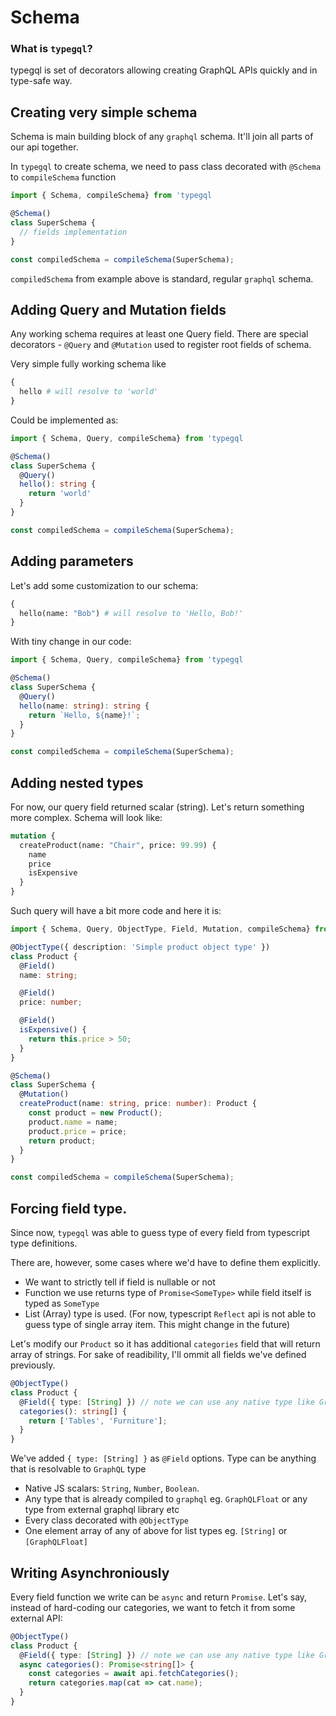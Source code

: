 # Schema

### What is `typegql`?

typegql is set of decorators allowing creating GraphQL APIs quickly and in type-safe way.

## Creating very simple schema

Schema is main building block of any `graphql` schema. It'll join all parts of our api together.

In `typegql` to create schema, we need to pass class decorated with `@Schema` to `compileSchema` function

```ts
import { Schema, compileSchema} from 'typegql

@Schema()
class SuperSchema {
  // fields implementation
}

const compiledSchema = compileSchema(SuperSchema);
```

`compiledSchema` from example above is standard, regular `graphql` schema.

## Adding Query and Mutation fields

Any working schema requires at least one Query field. There are special decorators - `@Query` and `@Mutation` used to register root fields of schema.

Very simple fully working schema like

```graphql
{
  hello # will resolve to 'world'
}
```

Could be implemented as:

```typescript
import { Schema, Query, compileSchema} from 'typegql

@Schema()
class SuperSchema {
  @Query()
  hello(): string {
    return 'world'
  }
}

const compiledSchema = compileSchema(SuperSchema);
```

## Adding parameters

Let's add some customization to our schema:

```graphql
{
  hello(name: "Bob") # will resolve to 'Hello, Bob!'
}
```

With tiny change in our code:

```typescript
import { Schema, Query, compileSchema} from 'typegql

@Schema()
class SuperSchema {
  @Query()
  hello(name: string): string {
    return `Hello, ${name}!`;
  }
}

const compiledSchema = compileSchema(SuperSchema);
```

## Adding nested types

For now, our query field returned scalar (string). Let's return something more complex. Schema will look like:

```graphql
mutation {
  createProduct(name: "Chair", price: 99.99) {
    name
    price
    isExpensive
  }
}
```

Such query will have a bit more code and here it is:

```typescript
import { Schema, Query, ObjectType, Field, Mutation, compileSchema} from 'typegql;

@ObjectType({ description: 'Simple product object type' })
class Product {
  @Field()
  name: string;

  @Field()
  price: number;

  @Field()
  isExpensive() {
    return this.price > 50;
  }
}

@Schema()
class SuperSchema {
  @Mutation()
  createProduct(name: string, price: number): Product {
    const product = new Product();
    product.name = name;
    product.price = price;
    return product;
  }
}

const compiledSchema = compileSchema(SuperSchema);
```

## Forcing field type.

Since now, `typegql` was able to guess type of every field from typescript type definitions.

There are, however, some cases where we'd have to define them explicitly.

* We want to strictly tell if field is nullable or not
* Function we use returns type of `Promise<SomeType>` while field itself is typed as `SomeType`
* List (Array) type is used. (For now, typescript `Reflect` api is not able to guess type of single array item. This might change in the future)

Let's modify our `Product` so it has additional `categories` field that will return array of strings. For sake of readibility, I'll ommit all fields we've defined previously.

```typescript
@ObjectType()
class Product {
  @Field({ type: [String] }) // note we can use any native type like GraphQLString!
  categories(): string[] {
    return ['Tables', 'Furniture'];
  }
}
```

We've added `{ type: [String] }` as `@Field` options. Type can be anything that is resolvable to `GraphQL` type

* Native JS scalars: `String`, `Number`, `Boolean`.
* Any type that is already compiled to `graphql` eg. `GraphQLFloat` or any type from external graphql library etc
* Every class decorated with `@ObjectType`
* One element array of any of above for list types eg. `[String]` or `[GraphQLFloat]`

## Writing Asynchroniously

Every field function we write can be `async` and return `Promise`. Let's say, instead of hard-coding our categories, we want to fetch it from some external API:

```typescript
@ObjectType()
class Product {
  @Field({ type: [String] }) // note we can use any native type like GraphQLString!
  async categories(): Promise<string[]> {
    const categories = await api.fetchCategories();
    return categories.map(cat => cat.name);
  }
}
```
